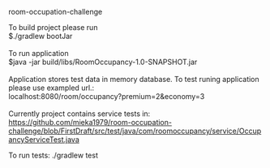 
room-occupation-challenge

To build project please run <br>
$./gradlew bootJar
<br><br>
To run application <br>
$java -jar build/libs/RoomOccupancy-1.0-SNAPSHOT.jar
<br><br>
Application stores test data in memory database. To test runing application please use exampled url.:
<br>
localhost:8080/room/occupancy?premium=2&economy=3
<br><br>
Currently project contains service tests in: 
https://github.com/mieka1979/room-occupation-challenge/blob/FirstDraft/src/test/java/com/roomoccupancy/service/OccupancyServiceTest.java

To run tests:
./gradlew test
